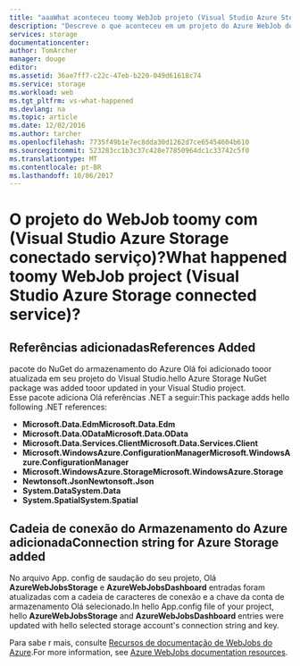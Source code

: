 ```yaml
---
title: "aaaWhat aconteceu toomy WebJob projeto (Visual Studio Azure Storage conectado serviço)? | Microsoft Docs"
description: "Descreve o que aconteceu em um projeto do Azure WebJob depois de conectar-se a conta de armazenamento tooa usando o Visual Studio conectada a serviços"
services: storage
documentationcenter: 
author: TomArcher
manager: douge
editor: 
ms.assetid: 36ae7ff7-c22c-47eb-b220-049d61618c74
ms.service: storage
ms.workload: web
ms.tgt_pltfrm: vs-what-happened
ms.devlang: na
ms.topic: article
ms.date: 12/02/2016
ms.author: tarcher
ms.openlocfilehash: 7735f49b1e7ec8dda30d1262d7ce65454604b610
ms.sourcegitcommit: 523283cc1b3c37c428e77850964dc1c33742c5f0
ms.translationtype: MT
ms.contentlocale: pt-BR
ms.lasthandoff: 10/06/2017
---
```

# <a name="what-happened-toomy-webjob-project-visual-studio-azure-storage-connected-service"></a><span data-ttu-id="d88bf-104">O projeto do WebJob toomy com (Visual Studio Azure Storage conectado serviço)?</span><span class="sxs-lookup"><span data-stu-id="d88bf-104">What happened toomy WebJob project (Visual Studio Azure Storage connected service)?</span></span>
## <a name="references-added"></a><span data-ttu-id="d88bf-105">Referências adicionadas</span><span class="sxs-lookup"><span data-stu-id="d88bf-105">References Added</span></span>
<span data-ttu-id="d88bf-106">pacote do NuGet do armazenamento do Azure Olá foi adicionado tooor atualizada em seu projeto do Visual Studio.</span><span class="sxs-lookup"><span data-stu-id="d88bf-106">hello Azure Storage NuGet package was added tooor updated in your Visual Studio project.</span></span>  
<span data-ttu-id="d88bf-107">Esse pacote adiciona Olá referências .NET a seguir:</span><span class="sxs-lookup"><span data-stu-id="d88bf-107">This package adds hello following .NET references:</span></span>

* <span data-ttu-id="d88bf-108">**Microsoft.Data.Edm**</span><span class="sxs-lookup"><span data-stu-id="d88bf-108">**Microsoft.Data.Edm**</span></span>
* <span data-ttu-id="d88bf-109">**Microsoft.Data.OData**</span><span class="sxs-lookup"><span data-stu-id="d88bf-109">**Microsoft.Data.OData**</span></span>
* <span data-ttu-id="d88bf-110">**Microsoft.Data.Services.Client**</span><span class="sxs-lookup"><span data-stu-id="d88bf-110">**Microsoft.Data.Services.Client**</span></span>
* <span data-ttu-id="d88bf-111">**Microsoft.WindowsAzure.ConfigurationManager**</span><span class="sxs-lookup"><span data-stu-id="d88bf-111">**Microsoft.WindowsAzure.ConfigurationManager**</span></span>
* <span data-ttu-id="d88bf-112">**Microsoft.WindowsAzure.Storage**</span><span class="sxs-lookup"><span data-stu-id="d88bf-112">**Microsoft.WindowsAzure.Storage**</span></span>
* <span data-ttu-id="d88bf-113">**Newtonsoft.Json**</span><span class="sxs-lookup"><span data-stu-id="d88bf-113">**Newtonsoft.Json**</span></span>
* <span data-ttu-id="d88bf-114">**System.Data**</span><span class="sxs-lookup"><span data-stu-id="d88bf-114">**System.Data**</span></span>
* <span data-ttu-id="d88bf-115">**System.Spatial**</span><span class="sxs-lookup"><span data-stu-id="d88bf-115">**System.Spatial**</span></span>

## <a name="connection-string-for-azure-storage-added"></a><span data-ttu-id="d88bf-116">Cadeia de conexão do Armazenamento do Azure adicionada</span><span class="sxs-lookup"><span data-stu-id="d88bf-116">Connection string for Azure Storage added</span></span>
<span data-ttu-id="d88bf-117">No arquivo App. config de saudação do seu projeto, Olá **AzureWebJobsStorage** e **AzureWebJobsDashboard** entradas foram atualizadas com a cadeia de caracteres de conexão e a chave da conta de armazenamento Olá selecionado.</span><span class="sxs-lookup"><span data-stu-id="d88bf-117">In hello App.config file of your project, hello **AzureWebJobsStorage** and **AzureWebJobsDashboard** entries were updated with hello selected storage account's connection string and key.</span></span>

<span data-ttu-id="d88bf-118">Para sabe r mais, consulte [Recursos de documentação de WebJobs do Azure](http://go.microsoft.com/fwlink/?linkid=390226).</span><span class="sxs-lookup"><span data-stu-id="d88bf-118">For more information, see [Azure WebJobs documentation resources](http://go.microsoft.com/fwlink/?linkid=390226).</span></span>

